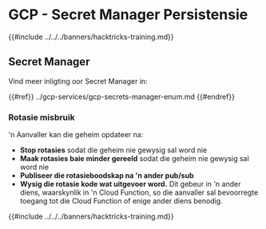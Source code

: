 # GCP - Secret Manager Persistensie

{{#include ../../../banners/hacktricks-training.md}}

## Secret Manager

Vind meer inligting oor Secret Manager in:

{{#ref}}
../gcp-services/gcp-secrets-manager-enum.md
{{#endref}}

### Rotasie misbruik

'n Aanvaller kan die geheim opdateer na:

- **Stop rotasies** sodat die geheim nie gewysig sal word nie
- **Maak rotasies baie minder gereeld** sodat die geheim nie gewysig sal word nie
- **Publiseer die rotasieboodskap na 'n ander pub/sub**
- **Wysig die rotasie kode wat uitgevoer word.** Dit gebeur in 'n ander diens, waarskynlik in 'n Cloud Function, so die aanvaller sal bevoorregte toegang tot die Cloud Function of enige ander diens benodig.

{{#include ../../../banners/hacktricks-training.md}}
